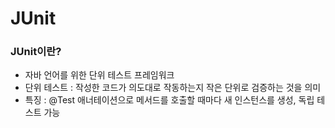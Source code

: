 # JUnit
### JUnit이란?
- 자바 언어를 위한 단위 테스트 프레임워크
- 단위 테스트 : 작성한 코드가 의도대로 작동하는지 작은 단위로 검증하는 것을 의미
- 특징 : @Test 애너테이션으로 메서드를 호출할 때마다 새 인스턴스를 생성, 독립 테스트 가능
